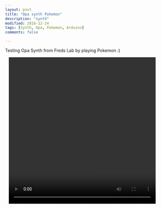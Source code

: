 ```yaml
---
layout: post
title: "Opa synth Pokemon"
description: "synth"
modified: 2016-12-24
tags: [Synth, Opa, Pokemon, Arduino]
comments: false

---
```


Testing Opa Synth from Freds Lab by playing Pokemon :)

<video controls="controls" width="480" height="480" style="display: block; margin: 0 auto;" name="Video Name" src="/images/13736597_1121301251260783_868434320_n.mp4"></video>

